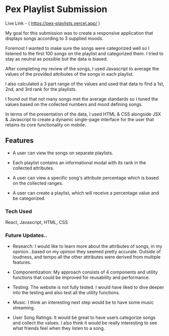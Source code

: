 # Pex Playlist Submission

Live Link - ( https://pex-playlists.vercel.app/ )

My goal for this submission was to create a responsive application that displays songs according to 3 supplied moods.

Foremost I wanted to make sure the songs were categorized well so I listened to the first 100 songs on the playlist and categorized them. I tried to stay as neutral as possible but the data is biased. 

After completing my review of the songs, I used Javascript to average the values of the provided attributes of the songs in each playlist. 

I also calculated a 3 part range of the values and used that data to find a 1st, 2nd, and 3rd rank for the playlists.

I found out that not many songs met the average standards so I tuned the values based on the collected numbers and mood defining songs.

In terms of the presentation of the data, I used HTML & CSS alongside JSX & Javascript to create a dynamic single-page interface for the user that retains its core functionality on mobile.

## Features
- A user can view the songs on separate playlists.

- Each playlist contains an informational modal with its rank in the collected attributes.

- A user can view a specific song's attribute percentage which is based on the collected ranges.

- A user can create a playlist, which will receive a percentage value and be categorized.


### Tech Used
React, Javascript, HTML, CSS

### Future Updates..

- Research: I would like to learn more about the attributes of songs, in my opinion...based on my opinion they seemed pretty accurate. Outside of loudness, and tempo all the other attributes were derived from multiple features. 

- Componentization: My approach consists of 4 components and utility functions that could be improved for reusability and performance. 

- Testing: The website is not fully tested. I would have liked to dive deeper into the testing and also test all the utility functions.

- Music: I think an interesting next step would be to have some music streaming. 

- User Song Ratings: It would be great to have users categorize songs and collect the values. I also think it would be really interesting to see what friends feel when they listen to a song.

